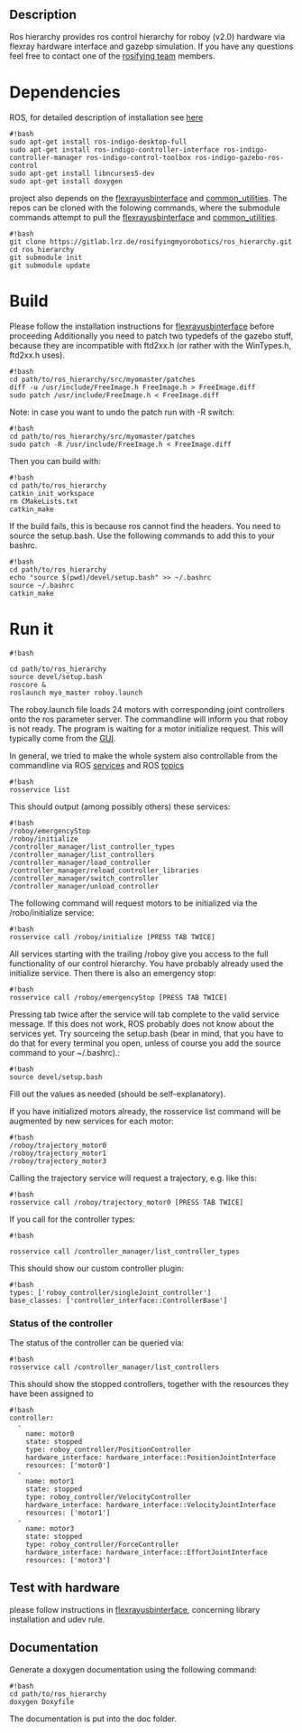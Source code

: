 ## Description ##
Ros hierarchy provides ros control hierarchy for roboy (v2.0) hardware via flexray hardware interface and gazebp simulation.
If you have any questions feel free to contact one of the [rosifying team](https://devanthro.atlassian.net/wiki/display/RM/ROSifying+Myorobotics+Development) members.
# Dependencies #
ROS, for detailed description of installation see [here](http://wiki.ros.org/indigo/Installation/Ubuntu)
```
#!bash
sudo apt-get install ros-indigo-desktop-full
sudo apt-get install ros-indigo-controller-interface ros-indigo-controller-manager ros-indigo-control-toolbox ros-indigo-gazebo-ros-control
sudo apt-get install libncurses5-dev 
sudo apt-get install doxygen
```
project also depends on the [flexrayusbinterface](https://gitlab.lrz.de/rosifyingmyorobotics/flexrayusbinterface) and [common_utilities](https://gitlab.lrz.de/letrend/common_utilities).
The repos can be cloned with the folowing commands, where the submodule commands attempt to pull the [flexrayusbinterface](https://gitlab.lrz.de/rosifyingmyorobotics/flexrayusbinterface) and [common_utilities](https://gitlab.lrz.de/letrend/common_utilities).
```
#!bash
git clone https://gitlab.lrz.de/rosifyingmyorobotics/ros_hierarchy.git
cd ros_hierarchy
git submodule init
git submodule update
```

# Build #
Please follow the installation instructions for [flexrayusbinterface](https://gitlab.lrz.de/rosifyingmyorobotics/flexrayusbinterface) before proceeding 
Additionally you need to patch two typedefs of the gazebo stuff, because they are incompatible with ftd2xx.h (or rather with the WinTypes.h, ftd2xx.h uses).
```
#!bash
cd path/to/ros_hierarchy/src/myomaster/patches
diff -u /usr/include/FreeImage.h FreeImage.h > FreeImage.diff
sudo patch /usr/include/FreeImage.h < FreeImage.diff
```
Note: in case you want to undo the patch run with -R switch:
```
#!bash
cd path/to/ros_hierarchy/src/myomaster/patches
sudo patch -R /usr/include/FreeImage.h < FreeImage.diff
```
Then you can build with:
```
#!bash
cd path/to/ros_hierarchy
catkin_init_workspace
rm CMakeLists.txt
catkin_make
```
If the build fails, this is because ros cannot find the headers. You need to source the setup.bash. Use the following commands to add this to your bashrc.
```
#!bash
cd path/to/ros_hierarchy
echo "source $(pwd)/devel/setup.bash" >> ~/.bashrc
source ~/.bashrc
catkin_make
```

# Run it #
```
#!bash

cd path/to/ros_hierarchy
source devel/setup.bash
roscore &
roslaunch myo_master roboy.launch
```
The roboy.launch file loads 24 motors with corresponding joint controllers onto the ros parameter server. 
The commandline will inform you that roboy is not ready. The program is waiting for a motor initialize request.
This will typically come from the [GUI](https://devanthro.atlassian.net/wiki/display/RGIR/Roboy+GUI+in+ROS+Home).

In general, we tried to make the whole system also controllable from the commandline via ROS [services](http://wiki.ros.org/rosservice) 
and ROS [topics](http://wiki.ros.org/rostopic)
```
#!bash
rosservice list
```
This should output (among possibly others) these services:
```
#!bash
/roboy/emergencyStop
/roboy/initialize
/controller_manager/list_controller_types
/controller_manager/list_controllers
/controller_manager/load_controller
/controller_manager/reload_controller_libraries
/controller_manager/switch_controller
/controller_manager/unload_controller
```
The following command will request motors to be initialized via the /robo/initialize service:
```
#!bash
rosservice call /roboy/initialize [PRESS TAB TWICE]
```
All services starting with the trailing /roboy give you access to the full functionality of our control hierarchy.
You have probably already used the initialize service. Then there is also an emergency stop:
```
#!bash
rosservice call /roboy/emergencyStop [PRESS TAB TWICE]
```
Pressing tab twice after the service will tab complete to the valid service message. If this does not work, ROS probably does not 
know about the services yet. 
Try sourceing the setup.bash (bear in mind, that you have to do that for every terminal you open, unless of course you add the 
source command to your ~/.bashrc).:
```
#!bash
source devel/setup.bash
```
Fill out the values as needed (should be self-explanatory).

If you have initialized motors already, the rosservice list command will be augmented by new services for each motor:
```
#!bash
/roboy/trajectory_motor0
/roboy/trajectory_motor1
/roboy/trajectory_motor3
```
Calling the trajectory service will request a trajectory, e.g. like this:
```
#!bash
rosservice call /roboy/trajectory_motor0 [PRESS TAB TWICE]
```

If you call for the controller types:
```
#!bash

rosservice call /controller_manager/list_controller_types
```
This should show our custom controller plugin:
```
#!bash
types: ['roboy_controller/singleJoint_controller']
base_classes: ['controller_interface::ControllerBase']
```

### Status of the controller ###
The status of the controller can be queried via:
```
#!bash
rosservice call /controller_manager/list_controllers
```
This should show the stopped controllers, together with the resources they have been assigned to
```
#!bash
controller: 
  - 
    name: motor0
    state: stopped
    type: roboy_controller/PositionController
    hardware_interface: hardware_interface::PositionJointInterface
    resources: ['motor0']
  - 
    name: motor1
    state: stopped
    type: roboy_controller/VelocityController
    hardware_interface: hardware_interface::VelocityJointInterface
    resources: ['motor1']
  - 
    name: motor3
    state: stopped
    type: roboy_controller/ForceController
    hardware_interface: hardware_interface::EffortJointInterface
    resources: ['motor3']

```

## Test with hardware ##
please follow instructions in [flexrayusbinterface](https://gitlab.lrz.de/rosifyingmyorobotics/flexrayusbinterface), concerning library installation and udev rule.

## Documentation ##
Generate a doxygen documentation using the following command:
```
#!bash
cd path/to/ros_hierarchy
doxygen Doxyfile
```
The documentation is put into the doc folder.
